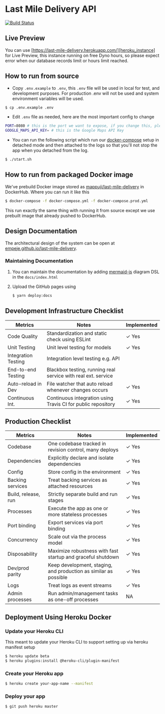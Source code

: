 # Last Mile Delivery API

[![Build Status](https://travis-ci.com/empeje/last-mile-delivery.svg?branch=master)](https://travis-ci.com/empeje/last-mile-delivery)

## Live Preview

You can use [https://last-mile-delivery.herokuapp.com/][heroku_instance] for Live Preview, this instance running on free Dyno hours, so please expect error when our database records limit or hours limit reached.

## How to run from source

- Copy `.env.example` to `.env`, this `.env` file will be used in local for test, and development purposes. For production .env will not be used and system environment variables will be used.

```bash
$ cp .env.example .env
```

- Edit `.env` file as needed, here are the most important config to change

```bash
PORT=8080 # this is the port we want to expose, if you change this, please look at the `docker-compose.yml` as well
GOOGLE_MAPS_API_KEY= # this is the Google Maps API Key
```

- You can run the following script which run our [docker-compose](./docker-compose.yml) setup in detached mode and then attached to the logs so that you'll not stop the app when you detached from the log.

```bash
$ ./start.sh
```

## How to run from packaged Docker image

We've prebuild Docker image stored as [mappuji/last-mile-delivery][hub_registry] in DockerHub. Where you can run it like this

```bash
$ docker-compose -f docker-compose.yml -f docker-compose.prod.yml
```

This run exactly the same thing with running it from source except we use prebuilt image that already pushed to DockerHub.

## Design Documentation

The architectural design of the system can be open at [empeje.github.io/last-mile-delivery][design_docs].

### Maintaining Documentation

1. You can maintain the documentation by adding [mermaid-js][mermaid] diagram DSL in the `docs/index.html`
2. Upload the GitHub pages using

   ```bash
   $ yarn deploy:docs
   ```

## Development Infrastructure Checklist

| Metrics             | Notes                                                         | Implemented |
| ------------------- | ------------------------------------------------------------- | ----------- |
| Code Quality        | Standardization and static check using ESLint                 | ✓ Yes       |
| Unit Testing        | Unit level testing for models                                 | ✓ Yes       |
| Integration Testing | Integration level testing e.g. API                            |             |
| End-to-end Testing  | Blackbox testing, running real service with real ext. service |             |
| Auto-reload in Dev  | File watcher that auto reload whenever changes occurs         | ✓ Yes       |
| Continuous Int.     | Continuous integration using Travis CI for public repository  | ✓ Yes       |

## Production Checklist

| Metrics             | Notes                                                            | Implemented |
| ------------------- | ---------------------------------------------------------------- | ----------- |
| Codebase            | One codebase tracked in revision control, many deploys           | ✓ Yes       |
| Dependencies        | Explicitly declare and isolate dependencies                      | ✓ Yes       |
| Config              | Store config in the environment                                  | ✓ Yes       |
| Backing services    | Treat backing services as attached resources                     | ✓ Yes       |
| Build, release, run | Strictly separate build and run stages                           | ✓ Yes       |
| Processes           | Execute the app as one or more stateless processes               | ✓ Yes       |
| Port binding        | Export services via port binding                                 | ✓ Yes       |
| Concurrency         | Scale out via the process model                                  | ✓ Yes       |
| Disposability       | Maximize robustness with fast startup and graceful shutdown      | ✓ Yes       |
| Dev/prod parity     | Keep development, staging, and production as similar as possible | ✓ Yes       |
| Logs                | Treat logs as event streams                                      | ✓ Yes       |
| Admin processes     | Run admin/management tasks as one-off processes                  | NA          |

## Deployment Using Heroku Docker

### Update your Heroku CLI

This meant to update your Heroku CLI to support setting up via heroku manifest setup

```bash
$ heroku update beta
$ heroku plugins:install @heroku-cli/plugin-manifest
```

### Create your Heroku app

```bash
$ heroku create your-app-name --manifest
```

### Deploy your app

```bash
$ git push heroku master
```

[design_docs]: https://empeje.github.io/last-mile-delivery/
[mermaid]: https://mermaidjs.github.io/#/
[hub_registry]: https://hub.docker.com/repository/docker/mappuji/last-mile-delivery
[heroku_instance]: https://last-mile-delivery.herokuapp.com/
